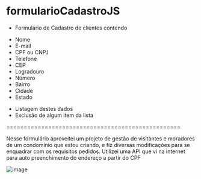 # formularioCadastroJS


* Formulário de Cadastro de clientes contendo
- Nome
- E-mail
- CPF ou CNPJ
- Telefone
- CEP
- Logradouro
- Número
- Bairro
- Cidade
- Estado

* Listagem destes dados
* Exclusão de algum item da lista

==================================================

Nesse formulário aproveitei um projeto de gestão de visitantes e moradores de um condomínio que estou criando, e fiz diversas modificações
para se enquadrar com os requisitos pedidos. Utilizei uma API que vi na internet para auto preenchimento do endereço a partir do CPF

![image](https://user-images.githubusercontent.com/73318151/117463876-7fa3ee80-af26-11eb-871c-e0d263e5d9fb.png)
